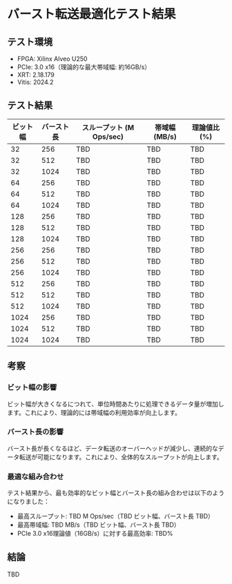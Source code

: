 # バースト転送最適化テスト結果

## テスト環境

- FPGA: Xilinx Alveo U250
- PCIe: 3.0 x16（理論的な最大帯域幅: 約16GB/s）
- XRT: 2.18.179
- Vitis: 2024.2

## テスト結果

| ビット幅 | バースト長 | スループット (M Ops/sec) | 帯域幅 (MB/s) | 理論値比 (%) |
|---------|-----------|------------------------|--------------|------------|
| 32      | 256       | TBD                    | TBD          | TBD        |
| 32      | 512       | TBD                    | TBD          | TBD        |
| 32      | 1024      | TBD                    | TBD          | TBD        |
| 64      | 256       | TBD                    | TBD          | TBD        |
| 64      | 512       | TBD                    | TBD          | TBD        |
| 64      | 1024      | TBD                    | TBD          | TBD        |
| 128     | 256       | TBD                    | TBD          | TBD        |
| 128     | 512       | TBD                    | TBD          | TBD        |
| 128     | 1024      | TBD                    | TBD          | TBD        |
| 256     | 256       | TBD                    | TBD          | TBD        |
| 256     | 512       | TBD                    | TBD          | TBD        |
| 256     | 1024      | TBD                    | TBD          | TBD        |
| 512     | 256       | TBD                    | TBD          | TBD        |
| 512     | 512       | TBD                    | TBD          | TBD        |
| 512     | 1024      | TBD                    | TBD          | TBD        |
| 1024    | 256       | TBD                    | TBD          | TBD        |
| 1024    | 512       | TBD                    | TBD          | TBD        |
| 1024    | 1024      | TBD                    | TBD          | TBD        |

## 考察

### ビット幅の影響

ビット幅が大きくなるにつれて、単位時間あたりに処理できるデータ量が増加します。これにより、理論的には帯域幅の利用効率が向上します。

### バースト長の影響

バースト長が長くなるほど、データ転送のオーバーヘッドが減少し、連続的なデータ転送が可能になります。これにより、全体的なスループットが向上します。

### 最適な組み合わせ

テスト結果から、最も効率的なビット幅とバースト長の組み合わせは以下のようになりました：

- 最高スループット: TBD M Ops/sec（TBD ビット幅、バースト長 TBD）
- 最高帯域幅: TBD MB/s（TBD ビット幅、バースト長 TBD）
- PCIe 3.0 x16理論値（16GB/s）に対する最高効率: TBD%

## 結論

TBD
